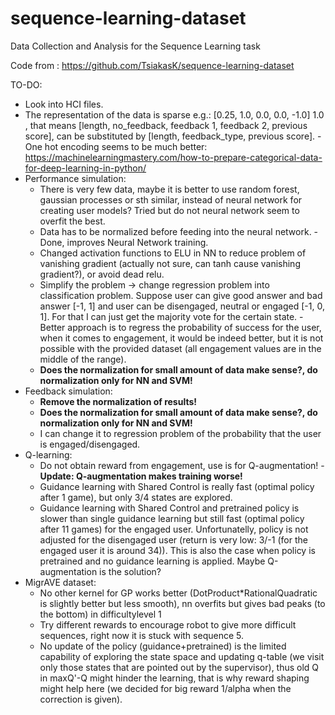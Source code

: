 # sequence-learning-dataset
Data Collection and Analysis for the Sequence Learning task

Code from : https://github.com/TsiakasK/sequence-learning-dataset

TO-DO:
* Look into HCI files.
* The representation of the data is sparse e.g.: [0.25, 1.0, 0.0, 0.0, -1.0] 1.0 , that means [length, no_feedback, feedback 1, feedback 2, previous score], can be substituted by [length, feedback_type, previous score]. - One hot encoding seems to be much better: https://machinelearningmastery.com/how-to-prepare-categorical-data-for-deep-learning-in-python/
* Performance simulation:
  * There is very few data, maybe it is better to use random forest, gaussian processes or sth similar, instead of neural network for creating user models? Tried but do not neural network seem to overfit the best.
  * Data has to be normalized before feeding into the neural network. - Done, improves Neural Network training.
  * Changed activation functions to ELU in NN to reduce problem of vanishing gradient (actually not sure, can tanh cause vanishing gradient?), or avoid dead relu.
  * Simplify the problem -> change regression problem into classification problem. Suppose user can give good answer and bad answer [-1, 1] and user can be disengaged, neutral or engaged [-1, 0, 1]. For that I can just get the majority vote for the certain state. - Better approach is to regress the probability of success for the user, when it comes to engagement, it would be indeed better, but it is not possible with the provided dataset (all engagement values are in the middle of the range).
  * **Does the normalization for small amount of data make sense?, do normalization only for NN and SVM!**
* Feedback simulation:
  * **Remove the normalization of results!**
  * **Does the normalization for small amount of data make sense?, do normalization only for NN and SVM!**
  * I can change it to regression problem of the probability that the user is engaged/disengaged.
* Q-learning:
  * Do not obtain reward from engagement, use is for Q-augmentation! - **Update: Q-augmentation makes training worse!**
  * Guidance learning with Shared Control is really fast (optimal policy after 1 game), but only 3/4 states are explored.
  * Guidance learning with Shared Control and pretrained policy is slower than single guidance learning but still fast (optimal policy after 11 games) for the engaged user. Unfortunatelly, policy is not adjusted for the disengaged user (return is very low: 3/-1 (for the engaged user it is around 34)). This is also the case when policy is pretrained and no guidance learning is applied. Maybe Q-augmentation is the solution?
* MigrAVE dataset:
  * No other kernel for GP works better (DotProduct*RationalQuadratic is slightly better but less smooth), nn overfits but gives bad peaks (to the bottom) in difficultylevel 1
  * Try different rewards to encourage robot to give more difficult sequences, right now it is stuck with sequence 5.
  * No update of the policy (guidance+pretrained) is the limited capability of exploring the state space and updating q-table (we visit only those states that are pointed out by the supervisor), thus old Q in maxQ'-Q might hinder the learning, that is why reward shaping might help here (we decided for big reward 1/alpha when the correction is given).